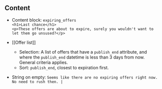## Content
* Content block: `expiring_offers`   
`<h1>Last chance</h1>`  
`<p>These offers are about to expire, surely you wouldn't want to let them go unsused?</p>`
* [[Offer list]]  
  * Selection: A list of offers that have a `publish_end` attribute, and where the `publish_end` datetime is less than 3 days from now. General criteria applies.
  * Sort: `publish_end`, closest to expiration first. 

* String on empty: `Seems like there are no expiring offers right now. No need to rush then. | ` 


